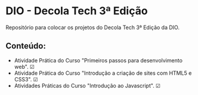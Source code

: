 # DIO - Decola Tech 3ª Edição
Repositório para colocar os projetos do Decola Tech 3ª Edição da DIO.

## Conteúdo:
- Atividade Prática do Curso "Primeiros passos para desenvolvimento web". ☑
- Atividade Prática do Curso "Introdução a criação de sites com HTML5 e CSS3". ☑
- Atividades Práticas do Curso "Introdução ao Javascript". ☑
